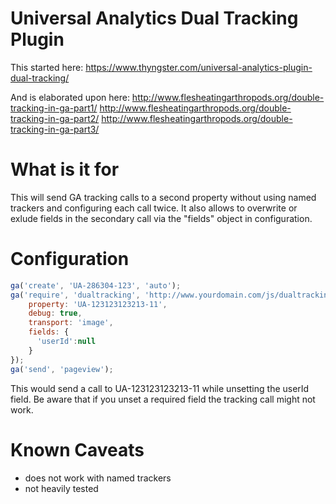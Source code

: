 # Universal Analytics Dual Tracking Plugin

This started here:
https://www.thyngster.com/universal-analytics-plugin-dual-tracking/

And is elaborated upon here:
http://www.flesheatingarthropods.org/double-tracking-in-ga-part1/
http://www.flesheatingarthropods.org/double-tracking-in-ga-part2/
http://www.flesheatingarthropods.org/double-tracking-in-ga-part3/

# What is it for
This will send GA tracking calls to a second property without using named trackers and configuring each call twice.
It also allows to overwrite or exlude fields in the secondary call via the "fields" object in configuration.

# Configuration

```javascript
ga('create', 'UA-286304-123', 'auto');
ga('require', 'dualtracking', 'http://www.yourdomain.com/js/dualtracking.js', {
    property: 'UA-123123123213-11',
    debug: true,
    transport: 'image',
    fields: {
      'userId':null
    }
});
ga('send', 'pageview');
```

This would send a call to UA-123123123213-11 while unsetting the userId field. Be aware that if you unset a required field the tracking call might not work.

# Known Caveats

- does not work with named trackers
- not heavily tested

